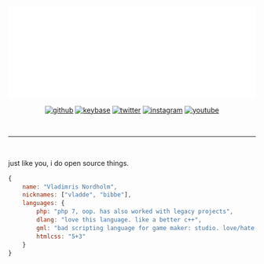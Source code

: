 <!-- this svg+css thing is pretty much stolen from https://github.com/sindresorhus/css-in-readme-like-wat -->
<br>
<div align="center">
  <a href="https://github.com/vladdeSV/vladdeSV/blob/master/resource/header.svg">
    <!-- 
      this line references a file in my repo relative the my profile page.
      this means this image will not display correctly in the repo itself.
    -->
    <img src="https://raw.githubusercontent.com/vladdeSV/vladdeSV/master/resource/header.svg" alt="logo, coffee turned into code">
  </a>


[![github](https://img.shields.io/badge/vladdeSV-24292e?logo=github&logoColor=white)](https://github.com/vladdeSV)
[![keybase](https://img.shields.io/badge/vladdeSV-ff6f21?logo=keybase&logoColor=white)](https://keybase.io/vladdeSV)
[![twitter](https://img.shields.io/badge/@vladdeSV-1da1f2?logo=twitter&logoColor=fff)](https://twitter.com/vladdeSV)
[![instagram](https://img.shields.io/badge/vladdesv-ed4956?logo=instagram&logoColor=fff)](https://www.instagram.com/vladdesv/)
[![youtube](https://img.shields.io/badge/-vladde-ff6f21?logo=youtube&logoColor=white&color=ff0000)](https://www.youtube.com/channel/UC2rTBbXG_NwMVgtnSM0ErgQ)

</div>
<br>
<hr>
<br>
<!-- end heading -->

just like you, i do open source things.

```js
{
    name: "Vladimris Nordholm",
    nicknames: ["vladde", "bibbe"],
    languages: {
        php: "php 7, oop. has also worked with legacy projects",
        dlang: "love this language. like a better c++",
        gml: "bad scripting language for game maker: studio. love/hate relationship",
        htmlcss: "5+3"
    }
}
```
